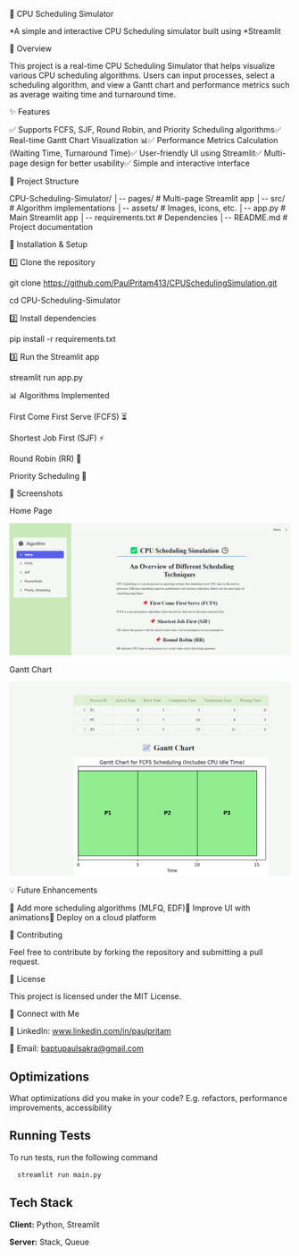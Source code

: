 🚀 CPU Scheduling Simulator

*A simple and interactive CPU Scheduling simulator built using *Streamlit

📌 Overview

This project is a real-time CPU Scheduling Simulator that helps visualize various CPU scheduling algorithms. Users can input processes, select a scheduling algorithm, and view a Gantt chart and performance metrics such as average waiting time and turnaround time.

✨ Features

✅ Supports FCFS, SJF, Round Robin, and Priority Scheduling algorithms✅ Real-time Gantt Chart Visualization 📊✅ Performance Metrics Calculation (Waiting Time, Turnaround Time)✅ User-friendly UI using Streamlit✅ Multi-page design for better usability✅ Simple and interactive interface




📂 Project Structure

CPU-Scheduling-Simulator/
│-- pages/                     # Multi-page Streamlit app
│-- src/                        # Algorithm implementations
│-- assets/                     # Images, icons, etc.
│-- app.py                      # Main Streamlit app
│-- requirements.txt            # Dependencies
│-- README.md                   # Project documentation

🚀 Installation & Setup

1️⃣ Clone the repository

git clone https://github.com/PaulPritam413/CPUSchedulingSimulation.git

cd CPU-Scheduling-Simulator

2️⃣ Install dependencies

pip install -r requirements.txt

3️⃣ Run the Streamlit app

streamlit run app.py

📊 Algorithms Implemented

First Come First Serve (FCFS) ⏳

Shortest Job First (SJF) ⚡

Round Robin (RR) 🔄

Priority Scheduling 🏅

📸 Screenshots

Home Page

![image alt](https://github.com/PaulPritam413/CPUSchedulingSimulation/blob/dd7bd26f088a78bc6f1a9dd157515f88238b0551/OS_project/Intopage.png)

Gantt Chart

![image alt](https://github.com/PaulPritam413/CPUSchedulingSimulation/blob/dd7bd26f088a78bc6f1a9dd157515f88238b0551/OS_project/ganttchart.png)



💡 Future Enhancements

🔹 Add more scheduling algorithms (MLFQ, EDF)🔹 Improve UI with animations🔹 Deploy on a cloud platform

🤝 Contributing

Feel free to contribute by forking the repository and submitting a pull request.

📜 License

This project is licensed under the MIT License.

🔗 Connect with Me

💬 LinkedIn: www.linkedin.com/in/paulpritam

📧 Email: baptupaulsakra@gmail.com




## Optimizations

What optimizations did you make in your code? E.g. refactors, performance improvements, accessibility


## Running Tests

To run tests, run the following command

```bash
  streamlit run main.py
```


## Tech Stack

**Client:** Python, Streamlit

**Server:** Stack, Queue

